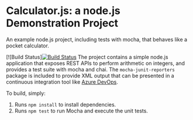 Calculator.js: a node.js Demonstration Project
==============================================
An example node.js project, including tests with mocha, that behaves like
a pocket calculator.

[![Build Status][![Build Status](https://dev.azure.com/jmarmolaz400/Parts%20Unlimited/_apis/build/status/jmarmor.calculator?branchName=master)](https://dev.azure.com/jmarmolaz400/Parts%20Unlimited/_build/latest?definitionId=2&branchName=master)
The project contains a simple node.js application that exposes REST APIs
to perform arithmetic on integers, and provides a test suite with mocha
and chai.  The `mocha-junit-reporters` package is included to provide XML
output that can be presented in a continuous integration tool like
[Azure DevOps](https://azure.com/devops).

To build, simply:

1. Runs `npm install` to install dependencies.
2. Runs `npm test` to run Mocha and execute the unit tests.

